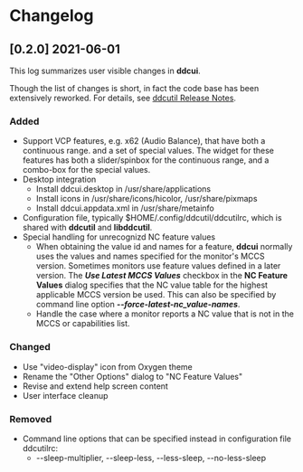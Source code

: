 # Changelog

## [0.2.0] 2021-06-01

This log summarizes user visible changes in **ddcui**. 

Though the list of changes is short, in fact the code base has been 
extensively reworked.  For details, see [ddcutil Release Notes](https://www.ddcutil.com/release_notes).

### Added
- Support VCP features, e.g. x62 (Audio Balance), that have both a continuous 
  range. and a set of special values. The widget for these features has both a
  slider/spinbox for  the continuous range, and a combo-box for the special values.
- Desktop integration
   - Install ddcui.desktop in /usr/share/applications
   - Install icons in /usr/share/icons/hicolor, /usr/share/pixmaps
   - Install ddcui.appdata.xml in /usr/share/metainfo
- Configuration file, typically $HOME/.config/ddcutil/ddcutilrc, which is shared
  with **ddcutil** and **libddcutil**. 
- Special handling for unrecognizd NC feature values
  - When  obtaining the value id and names for a feature, **ddcui** normally uses the 
    values and names specified for the monitor's MCCS version.  Sometimes monitors 
    use feature values defined in a later version. The ***Use Latest MCCS Values*** 
    checkbox in the **NC Feature Values** dialog specifies that the NC value table 
    for the highest applicable MCCS version be used.  This can also be specified by 
    command line option ***--force-latest-nc_value-names***.
  - Handle the case where a monitor reports a NC value that is not in 
    the MCCS or capabilities list.

### Changed
- Use "video-display" icon from Oxygen theme
- Rename the "Other Options" dialog to "NC Feature Values"
- Revise and extend help screen content
- User interface cleanup

### Removed
 - Command line options that can be specified instead in configuration file ddcutilrc: 
   - --sleep-multiplier, --sleep-less, --less-sleep, --no-less-sleep


